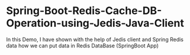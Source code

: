 # Spring-Boot-Redis-Cache-DB-Operation-using-Jedis-Java-Client
In this Demo, I have shown with the help of Jedis client and Spring Redis data how we can put data in Redis DataBase (SpringBoot App)
